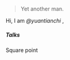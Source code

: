 

> Yet another man.


Hi, I am *@yuantianchi* ,


##### Talks


[9]: //huangxuan.me/jsconfcn2017/

Square point
